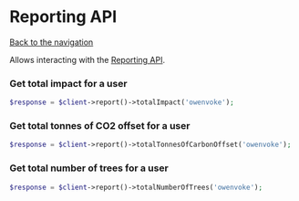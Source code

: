# Reporting API

[Back to the navigation](README.md)

Allows interacting with the [Reporting API](https://docs.ecologi.com/docs/public-api-docs/API/Reporting-API.v1.yaml).

### Get total impact for a user

```php
$response = $client->report()->totalImpact('owenvoke');
```

### Get total tonnes of CO2 offset for a user

```php
$response = $client->report()->totalTonnesOfCarbonOffset('owenvoke');
```

### Get total number of trees for a user

```php
$response = $client->report()->totalNumberOfTrees('owenvoke');
```
